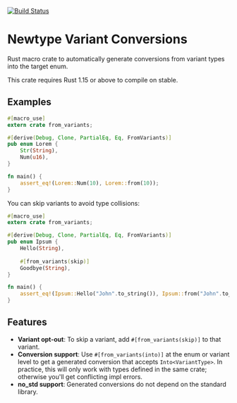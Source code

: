 [![Build Status](https://travis-ci.org/TedDriggs/from_variants.svg?branch=master)](https://travis-ci.org/TedDriggs/from_variants)

# Newtype Variant Conversions
Rust macro crate to automatically generate conversions from variant types into the target enum.

This crate requires Rust 1.15 or above to compile on stable.

## Examples

```rust
#[macro_use]
extern crate from_variants;

#[derive(Debug, Clone, PartialEq, Eq, FromVariants)]
pub enum Lorem {
    Str(String),
    Num(u16),
}

fn main() {
    assert_eq!(Lorem::Num(10), Lorem::from(10));
}
```

You can skip variants to avoid type collisions:

```rust
#[macro_use]
extern crate from_variants;

#[derive(Debug, Clone, PartialEq, Eq, FromVariants)]
pub enum Ipsum {
    Hello(String),
    
    #[from_variants(skip)]
    Goodbye(String),
}

fn main() {
    assert_eq!(Ipsum::Hello("John".to_string()), Ipsum::from("John".to_string()));
}
```

## Features

* **Variant opt-out**: To skip a variant, add `#[from_variants(skip)]` to that variant.
* **Conversion support**: Use `#[from_variants(into)]` at the enum or variant level to get a generated conversion that accepts `Into<VariantType>`. In practice, this will only work with types defined in the same crate; otherwise you'll get conflicting impl errors.
* **no_std support**: Generated conversions do not depend on the standard library.